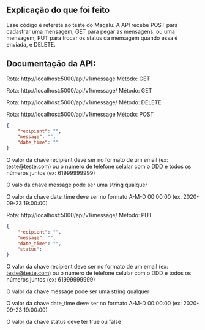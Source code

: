 ## Explicação do que foi feito

Esse código é referete ao teste do Magalu. A API recebe POST para cadastrar uma mensagem, GET para pegar as mensagens, ou uma mensagem, PUT para trocar os status da mensagem quando essa é enviada, e DELETE.

## Documentação da API:

Rota: http://localhost:5000/api/v1/message Método: GET


Rota: http://localhost:5000/api/v1/message/<id> Método: GET

Rota: http://localhost:5000/api/v1/message/<id> Método: DELETE

Rota: http://localhost:5000/api/v1/message Método: POST

```json
{
    "recipient": "",
    "message": "",
    "date_time": ""
}
```

O valor da chave recipient deve ser no formato de um email (ex: teste@teste.com) ou o número de telefone celular com o DDD e todos os números juntos (ex: 61999999999)

O valo da chave message pode ser uma string qualquer

O valor da chave date_time deve ser no formato A-M-D 00:00:00 (ex: 2020-09-23 19:00:00)

Rota: http://localhost:5000/api/v1/message/<id> Método: PUT

```json
{
    "recipient": "",
    "message": "",
    "date_time": "",
    "status": 
}
```

O valor da chave recipient deve ser no formato de um email (ex: teste@teste.com) ou o número de telefone celular com o DDD e todos os números juntos (ex: 61999999999)

O valor da chave message pode ser uma string qualquer

O valor da chave date_time deve ser no formato A-M-D 00:00:00 (ex: 2020-09-23 19:00:00)

O valor da chave status deve ter true ou false

